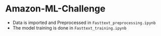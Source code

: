 # Amazon-ML-Challenge

- Data is imported and Preprocessed in `Fasttext_preprocessing.ipynb`
- The model training is done in `Fasttext_training.ipynb`
